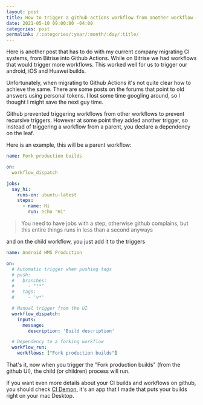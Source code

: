 ```yaml
---
layout: post
title: How to trigger a github actions workflow from another workflow (Github workflows chaining)
date: 2021-05-10 09:00:00 -04:00
categories: post
permalink: /:categories/:year/:month/:day/:title/
---
```


Here is another post that has to do with my current company migrating CI systems, from Bitrise into Github Actions. While on Bitrise we had workflows that would trigger more workflows. This worked well for us to trigger our android, iOS and Huawei builds.

Unfortunately, when migrating to Github Actions it's not quite clear how to achieve the same. There are some posts on the forums that point to old answers using personal tokens. I lost some time googling around, so I thought I might save the next guy time.

Github prevented triggering workflows from other workflows to prevent recursive triggers. However at some point they added another trigger, so instead of triggering a workflow from a parent, you declare a dependency on the leaf.

Here is an example, this will be a parent workflow:

```yml
name: Fork production builds

on:
  workflow_dispatch

jobs:
  say_hi:
    runs-on: ubuntu-latest
    steps:
      - name: Hi
        run: echo "Hi"
```
> You need to have jobs with a step, otherwise github complains, but this entire things runs in less than a second anyways

and on the child workflow, you just add it to the triggers

```yml
name: Android HMS Production

on:
  # Automatic trigger when pushing tags
  # push:
  #   branches:
  #     - "!*"
  #   tags:
  #     - 'v*'

  # Manual trigger from the UI
  workflow_dispatch:
    inputs:
      message:
        description: 'Build description'

  # Dependency to a forking workflow
  workflow_run:
    workflows: ["Fork production builds"]
```

That's it, now when you trigger the "Fork production builds" (from the github UI), the child (or children) process will run.

If you want even more details about your CI builds and workflows on github, you should check [CI Demon](https://ospfranco.github.io/cidemon), it's an app that I made that puts your builds right on your mac Desktop.